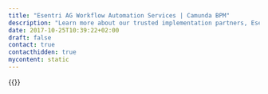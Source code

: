 ```yaml
---
title: "Esentri AG Workflow Automation Services | Camunda BPM"
description: "Learn more about our trusted implementation partners, Esentri AG. Camunda is the leader for workflow automation & business process management. Get your 30 day trial today. "
date: 2017-10-25T10:39:22+02:00
draft: false
contact: true
contacthidden: true
mycontent: static
---
```

{{<partner-single
company="esentri AG / esentri swiss AG"
type="si"
website="http://www.esentri.com"
countrycode="DE"
city="Ettlingen"
description="<p>esentri AG is focusing &nbsp;on the digitization and modernization of business processes and business models.&nbsp;<br />We build stable foundations for the integration of IT systems and processes&nbsp;<br />and use agile methods for the development of individual applications (web and mobile).&nbsp;<br />esentri is a key enabler &nbsp;in the digitalization of enterprises and the integration of cloud platforms. We work with modern Java technologies for successful middleware and application development projects.<br />&nbsp;</p>"
siregion="dach"
level="certified"
logo="//images.ctfassets.net/vpidbgnakfvf/18bf3ShbbO0aYa8wOM6Gk4/96bdb7a946ae48937368aef54f159df5/esentri.png">}}